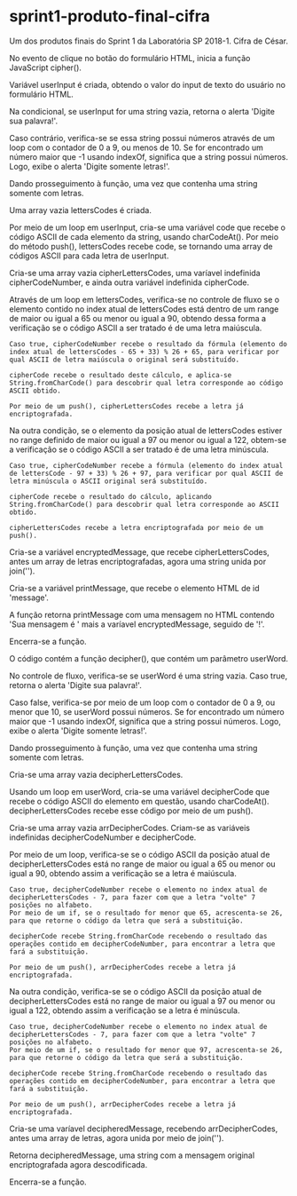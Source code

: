 # sprint1-produto-final-cifra
Um dos produtos finais do Sprint 1 da Laboratória SP 2018-1. Cifra de César.

No evento de clique no botão do formulário HTML, inicia a função JavaScript cipher().

Variável userInput é criada, obtendo o valor do input de texto do usuário no formulário HTML.

Na condicional, se userInput for uma string vazia, retorna o alerta 'Digite sua palavra!'. 

Caso contrário, verifica-se se essa string possui números através de um loop com o contador de 0 a 9, ou menos de 10. Se for encontrado um número maior que -1 usando indexOf, significa que a string possui números. Logo, exibe o alerta 'Digite somente letras!'. 

Dando prosseguimento à função, uma vez que contenha uma string somente com letras.

Uma array vazia lettersCodes é criada.

Por meio de um loop em userInput, cria-se uma variável code que recebe o código ASCII de cada elemento da string, usando charCodeAt(). Por meio do método push(), lettersCodes recebe code, se tornando uma array de códigos ASCII para cada letra de userInput.

Cria-se uma array vazia cipherLettersCodes, uma varíavel indefinida cipherCodeNumber, e ainda outra variável indefinida cipherCode.

Através de um loop em lettersCodes, verifica-se no controle de fluxo se o elemento contido no index atual de lettersCodes está dentro de um range de maior ou igual a 65 ou menor ou igual a 90, obtendo dessa forma a verificação se o código ASCII a ser tratado é de uma letra maiúscula. 

	Caso true, cipherCodeNumber recebe o resultado da fórmula (elemento do index atual de lettersCodes - 65 + 33) % 26 + 65, para verificar por qual ASCII de letra maiúscula o original será substituído.

	cipherCode recebe o resultado deste cálculo, e aplica-se String.fromCharCode() para descobrir qual letra corresponde ao código ASCII obtido.

	Por meio de um push(), cipherLettersCodes recebe a letra já encriptografada.

Na outra condição, se o elemento da posição atual de lettersCodes estiver no range definido de maior ou igual a 97 ou menor ou igual a 122, obtem-se a verificação se o código ASCII a ser tratado é de uma letra minúscula.

	Caso true, cipherCodeNumber recebe a fórmula (elemento do index atual de lettersCode - 97 + 33) % 26 + 97, para verificar por qual ASCII de letra minúscula o ASCII original será substituído.

	cipherCode recebe o resultado do cálculo, aplicando String.fromCharCode() para descobrir qual letra corresponde ao ASCII obtido.

	cipherLettersCodes recebe a letra encriptografada por meio de um push().

Cria-se a variável encryptedMessage, que recebe cipherLettersCodes, antes um array de letras encriptografadas, agora uma string unida por join(''). 

Cria-se a variável printMessage, que recebe o elemento HTML de id 'message'.

A função retorna printMessage com uma mensagem no HTML contendo 'Sua mensagem é ' mais a varíavel encryptedMessage, seguido de '!'.

Encerra-se a função.


O código contém a função decipher(), que contém um parâmetro userWord.

No controle de fluxo, verifica-se se userWord é uma string vazia. Caso true, retorna o alerta 'Digite sua palavra!'.

Caso false, verifica-se por meio de um loop com o contador de 0 a 9, ou menor que 10, se userWord possui números. Se for encontrado um número maior que -1 usando indexOf, significa que a string possui números. Logo, exibe o alerta 'Digite somente letras!'.

Dando prosseguimento à função, uma vez que contenha uma string somente com letras.

Cria-se uma array vazia decipherLettersCodes.

Usando um loop em userWord, cria-se uma variável decipherCode que recebe o código ASCII do elemento em questão, usando charCodeAt(). 
decipherLettersCodes recebe esse código por meio de um push().

Cria-se uma array vazia arrDecipherCodes. Criam-se as variáveis indefinidas decipherCodeNumber e decipherCode.

Por meio de um loop, verifica-se se o código ASCII da posição atual de decipherLettersCodes está no range de maior ou igual a 65 ou menor ou igual a 90, obtendo assim a verificação se a letra é maiúscula. 

	Caso true, decipherCodeNumber recebe o elemento no index atual de decipherLettersCodes - 7, para fazer com que a letra "volte" 7 posições no alfabeto.
	Por meio de um if, se o resultado for menor que 65, acrescenta-se 26, para que retorne o código da letra que será a substituição.

	decipherCode recebe String.fromCharCode recebendo o resultado das operações contido em decipherCodeNumber, para encontrar a letra que fará a substituição.

	Por meio de um push(), arrDecipherCodes recebe a letra já encriptografada.

Na outra condição, verifica-se se o código ASCII da posição atual de decipherLettersCodes está no range de maior ou igual a 97 ou menor ou igual a 122, obtendo assim a verificação se a letra é minúscula.

	Caso true, decipherCodeNumber recebe o elemento no index atual de decipherLettersCodes - 7, para fazer com que a letra "volte" 7 posições no alfabeto.
	Por meio de um if, se o resultado for menor que 97, acrescenta-se 26, para que retorne o código da letra que será a substituição.

	decipherCode recebe String.fromCharCode recebendo o resultado das operações contido em decipherCodeNumber, para encontrar a letra que fará a substituição.

	Por meio de um push(), arrDecipherCodes recebe a letra já encriptografada.

Cria-se uma varíavel decipheredMessage, recebendo arrDecipherCodes, antes uma array de letras, agora unida por meio de join('').

Retorna decipheredMessage, uma string com a mensagem original encriptografada agora descodificada.

Encerra-se a função.